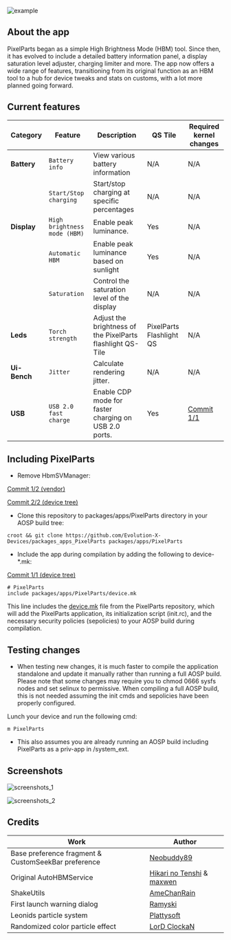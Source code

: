 ![example](https://raw.githubusercontent.com/Evolution-X-Devices/packages_apps_PixelParts/tiramisu/PixelParts.png)

## About the app

PixelParts began as a simple High Brightness Mode (HBM) tool. Since then, it has evolved to include a detailed battery information panel, a display saturation level adjuster, charging limiter and more. The app now offers a wide range of features, transitioning from its original function as an HBM tool to a hub for device tweaks and stats on customs, with a lot more planned going forward.

## Current features

| Category | Feature | Description | QS Tile | Required kernel changes |
| --- | --- | --- | --- | --- |
| **Battery** | `Battery info` | View various battery information | N/A |N/A |
| | `Start/Stop charging` | Start/stop charging at specific percentages | N/A | N/A |
| **Display** | `High brightness mode (HBM)` | Enable peak luminance. | Yes | N/A |
|  | `Automatic HBM` | Enable peak luminance based on sunlight | Yes | N/A |
|  | `Saturation` | Control the saturation level of the display | N/A | N/A |
| **Leds** | `Torch strength` | Adjust the brightness of the PixelParts flashlight QS-Tile | PixelParts Flashlight QS | N/A |
| **Ui-Bench** | `Jitter` | Calculate rendering jitter. | N/A | N/A |
| **USB** | `USB 2.0 fast charge` | Enable CDP mode for faster charging on USB 2.0 ports. | Yes | [Commit 1/1](https://github.com/Evolution-X-Devices/kernel_google_gs101/commit/dcbfcd76bdc5d72e16f85fd8a48de6afa8804b61) |


## Including PixelParts

- Remove HbmSVManager:

[Commit 1/2 (vendor)](https://gitlab.com/EvoX/vendor_google_bluejay/-/commit/eb75035610983f92f2f7d2f245ba3aaea1664548)

[Commit 2/2 (device tree)](https://github.com/Evolution-X-Devices/device_google_bluejay/commit/6f905d723d22a9df8de3627958196f515b54add5)

- Clone this repository to packages/apps/PixelParts directory in your AOSP build tree:

```
croot && git clone https://github.com/Evolution-X-Devices/packages_apps_PixelParts packages/apps/PixelParts
```

- Include the app during compilation by adding the following to device-*.mk:

[Commit 1/1 (device tree)](https://github.com/Evolution-X-Devices/device_google_bluejay/commit/6822dabe27de84fb7d52e85cb34d9a71c14d1112)

```
# PixelParts
include packages/apps/PixelParts/device.mk
```

This line includes the [device.mk](https://github.com/Evolution-X-Devices/packages_apps_PixelParts/blob/tiramisu/device.mk) file from the PixelParts repository, which will add the PixelParts application, its initialization script (init.rc), and the necessary security policies (sepolicies) to your AOSP build during compilation.

## Testing changes

- When testing new changes, it is much faster to compile the application standalone and update it manually rather than running a full AOSP build. Please note that some changes may require you to chmod 0666 sysfs nodes and set selinux to permissive. When compiling a full AOSP build, this is not needed assuming the init cmds and sepolicies have been properly configured.

Lunch your device and run the following cmd:

```
m PixelParts
```
- This also assumes you are already running an AOSP build including PixelParts as a priv-app in /system_ext.

## Screenshots
![screenshots_1](https://raw.githubusercontent.com/Evolution-X-Devices/packages_apps_PixelParts/tiramisu/screenshots_1.png)

![screenshots_2](https://raw.githubusercontent.com/Evolution-X-Devices/packages_apps_PixelParts/tiramisu/screenshots_2.png)


## Credits

| Work                                                        | Author                                                                     |
| ----------------------------------------------------------- | --------------------------------------------------------------------------- |
| Base preference fragment & CustomSeekBar preference         | [Neobuddy89](https://forum.xda-developers.com/m/neobuddy89.3795148/)        |
| Original AutoHBMService                                     | [Hikari no Tenshi](https://forum.xda-developers.com/m/hikari-no-tenshi.4337348/) & [maxwen](https://forum.xda-developers.com/m/maxwen.4683552/) |
| ShakeUtils                                                  | [AmeChanRain](https://github.com/AmeChanRain)                               |
| First launch warning dialog                                 | [Ramyski](https://forum.xda-developers.com/m/ramyski.8538037/)               |
| Leonids particle system                                     | [Plattysoft](https://github.com/plattysoft)                                 |
| Randomized color particle effect                            | [LorD ClockaN](https://forum.xda-developers.com/m/lord-clockan.1184673/)    |
